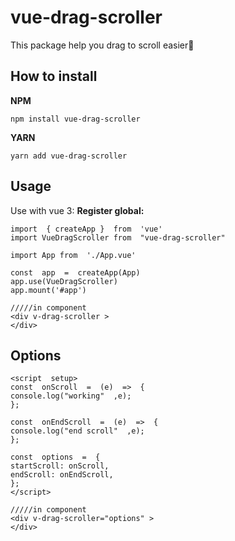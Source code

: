 
# vue-drag-scroller

  

This package help you drag to scroll easier🌟

  

## How to install
**NPM**

    npm install vue-drag-scroller
**YARN**

    yarn add vue-drag-scroller

## Usage

Use with vue 3:
	**Register global:**
	
    import  { createApp }  from  'vue'
    import VueDragScroller from  "vue-drag-scroller"
         
    import App from  './App.vue'
    
    const  app  =  createApp(App)
    app.use(VueDragScroller)
    app.mount('#app')
    
    /////in component
    <div v-drag-scroller >
    </div>

## Options

    <script  setup>
    const  onScroll  =  (e)  =>  {
    console.log("working"  ,e);
    };
    
    const  onEndScroll  =  (e)  =>  {
    console.log("end scroll"  ,e);
    };
    
    const  options  =  {
    startScroll: onScroll,
    endScroll: onEndScroll,
    };
    </script>

    /////in component
    <div v-drag-scroller="options" >
    </div>
    
